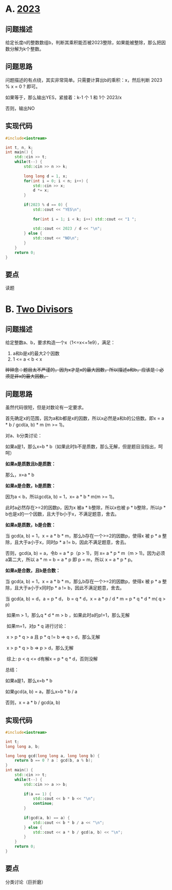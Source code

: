 # A. [2023](https://codeforces.com/problemset/problem/1916/A)

## 问题描述

给定长度n的整数数组b，判断其乘积能否被2023整除，如果能被整除，那么把因数分解为k个整数。



## 问题思路

问题描述的有点绕，其实非常简单。只需要计算出b的乘积：x，然后判断 2023 % x = 0 ? 即可。



如果等于，那么输出YES，紧接着：k-1 个 1 和 1个 2023/x

否则，输出NO



## 实现代码

```c++
#include<iostream>

int t, n, k;
int main() {
	std::cin >> t;
	while(t--) {
		std::cin >> n >> k;
		
		long long d = 1, x;
		for(int i = 0; i < n; i++) {
			std::cin >> x;
			d *= x;
		}
		
		if(2023 % d == 0) {
			std::cout << "YES\n";
			
			for(int i = 1; i < k; i++) std::cout << "1 ";
			
			std::cout << 2023 / d << "\n";
		} else {
			std::cout << "NO\n";
		}
	}
	return 0;
}
```



## 要点

读题



# B. [Two Divisors](https://codeforces.com/problemset/problem/1916/B)

## 问题描述

给定整数a、b，要求构造一个x（1<=x<=1e9），满足：

1. a和b是x的最大2个因数
2. 1 <= a < b < x



~~碎碎念：题目太不严谨的，因为x才是x的最大因数，所以描述a和b，应该是：必须是非x的最大因数。~~



## 问题思路

虽然代码很短，但是对数论有一定要求。



首先确定x的范围，因为a和b都是x的因数，所以x必然是a和b的公倍数。即x = a * b / gcd(a, b) * m (m >= 1)。



对a、b分类讨论：



如果a是1，那么x=b * b（如果此时b不是质数，那么无解，但是题目没指出，呵呵）



**如果a是质数且b是质数：**

那么，x=a * b



**如果a是合数，b是质数：**

因为a < b，所以gcd(a, b) = 1，x= a * b * m(m >= 1)。

此时a必然存在>=2的因数p，因为x 被a * b整除，所以x也被 p * b整除，所以p * b也是x的一个因数，且大于b小于x，不满足题意，舍去。



**如果a是质数，b是合数：**

当 gcd(a, b) = 1，x = a * b * m，那么b存在一个>=2的因数p，使得x 被 p * a 整除，且大于a小于x，同时p * a != b，因此不满足题意，舍去。

否则，gcd(a, b) = a，令b = a * p（p > 1)，则 x= a * p * m（m > 1)。因为必须a第二大，所以 a * m = b = a * p 即 p = m，所以 x = a * p * p。



**如果a是合数，且b是合数：**

当 gcd(a, b) = 1，x = a * b * m，那么b存在一个>=2的因数p，使得x 被 p * a 整除，且大于a小于x同时p * a != b，因此不满足题意，舍去。

当 gcd(a, b) = d，a = p * d， b = q * d，x = a * p / d * m = p * q * d  * m( q > p)

​	如果m > 1，那么q * d * m > b ，如果此时a的p!=1，那么无解

​	如果m=1，对p * q 进行讨论：

​		x > p * q > a  且 p * q != b   => q > d，那么无解

​		x > p * q > b  =>  p > d，那么无解

​		综上: p < q <= d有解x = p * q * d，否则没解



总结：

如果a是1，那么x=b * b

如果gcd(a, b) = a，那么x=b * b / a

否则，x = a * b / gcd(a, b)



## 实现代码

```c++
#include<iostream>

int t;
long long a, b;

long long gcd(long long a, long long b) {
	return b == 0 ? a : gcd(b, a % b);
}
int main() {
	std::cin >> t;
	while(t--) {
		std::cin >> a >> b;
			
		if(a == 1) {
			std::cout << b * b << "\n";
			continue;
		}
		
		if(gcd(a, b) == a) {
			std::cout << b * b / a << "\n";
		} else {
			std::cout << a * b / gcd(a, b) << "\n";
		}
	}
	return 0;
}
```



## 要点

分类讨论（巨折磨）